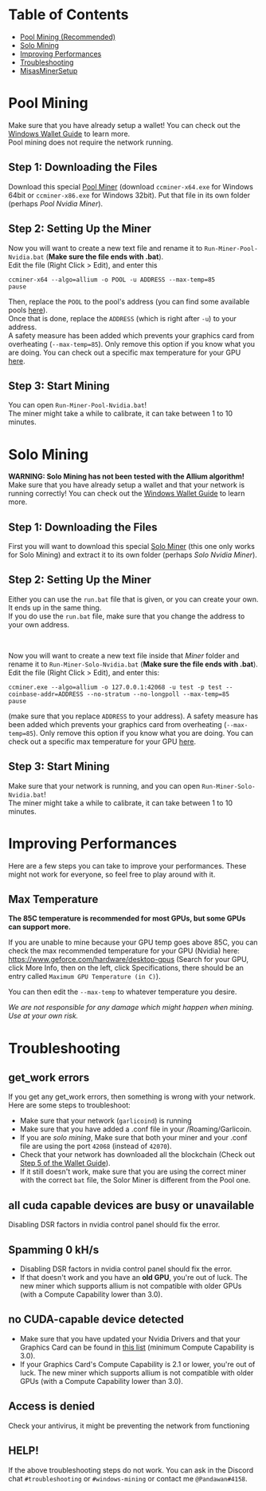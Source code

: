 # Table of Contents
- [Pool Mining (Recommended)](#pool-mining)
- [Solo Mining](#solo-mining)
- [Improving Performances](#improving-performances)
- [Troubleshooting](#troubleshooting)
- [MisasMinerSetup](https://github.com/MisaRistolainen/MisasMinerSetup)

# Pool Mining
Make sure that you have already setup a wallet! You can check out the [Windows Wallet Guide](wallet-win.html) to learn more.  
Pool mining does not require the network running. 

## Step 1: Downloading the Files
Download this special [Pool Miner](https://github.com/lenis0012/ccminer/releases/latest) (download `ccminer-x64.exe` for Windows 64bit or `ccminer-x86.exe` for Windows 32bit). Put that file in its own folder (perhaps *Pool Nvidia Miner*).

## Step 2: Setting Up the Miner
Now you will want to create a new text file and rename it to `Run-Miner-Pool-Nvidia.bat` (**Make sure the file ends with .bat**).  
Edit the file (Right Click > Edit), and enter this 
```
ccminer-x64 --algo=allium -o POOL -u ADDRESS --max-temp=85
pause
```
Then, replace the `POOL` to the pool's address (you can find some available pools [here](pool-mining.html#main-net)).  
Once that is done, replace the `ADDRESS` (which is right after `-u`) to your address.  
A safety measure has been added which prevents your graphics card from overheating (`--max-temp=85`). Only remove this option if you know what you are doing. You can check out a specific max temperature for your GPU [here](#max-temperature).  

## Step 3: Start Mining
You can open `Run-Miner-Pool-Nvidia.bat`!  
The miner might take a while to calibrate, it can take between 1 to 10 minutes. 


# Solo Mining
**WARNING: Solo Mining has not been tested with the Allium algorithm!**
Make sure that you have already setup a wallet and that your network is running correctly! You can check out the [Windows Wallet Guide](wallet-win.html) to learn more.

## Step 1: Downloading the Files
First you will want to download this special [Solo Miner](https://github.com/beanjo55/ccminer-nanashi/releases/latest) (this one only works for Solo Mining) and extract it to its own folder (perhaps *Solo Nvidia Miner*).  

## Step 2: Setting Up the Miner
Either you can use the `run.bat` file that is given, or you can create your own. It ends up in the same thing.  
If you do use the `run.bat` file, make sure that you change the address to your own address.  

<br />

Now you will want to create a new text file inside that *Miner* folder and rename it to `Run-Miner-Solo-Nvidia.bat` (**Make sure the file ends with .bat**).  
Edit the file (Right Click > Edit), and enter this:
```
ccminer.exe --algo=allium -o 127.0.0.1:42068 -u test -p test --coinbase-addr=ADDRESS --no-stratum --no-longpoll --max-temp=85
pause  
```
(make sure that you replace `ADDRESS` to your address).
A safety measure has been added which prevents your graphics card from overheating (`--max-temp=85`). Only remove this option if you know what you are doing. You can check out a specific max temperature for your GPU [here](#max-temperature).  

## Step 3: Start Mining
Make sure that your network is running, and you can open `Run-Miner-Solo-Nvidia.bat`!  
The miner might take a while to calibrate, it can take between 1 to 10 minutes. 

# Improving Performances
Here are a few steps you can take to improve your performances. These might not work for everyone, so feel free to play around with it.  

## Max Temperature
**The 85C temperature is recommended for most GPUs, but some GPUs can support more.**

If you are unable to mine because your GPU temp goes above 85C, you can check the max recommended temperature for your GPU (Nvidia) here: https://www.geforce.com/hardware/desktop-gpus
(Search for your GPU, click More Info, then on the left, click Specifications, there should be an entry called `Maximum GPU Temperature (in C)`).  

You can then edit the `--max-temp` to whatever temperature you desire.

*We are not responsible for any damage which might happen when mining. Use at your own risk.*

# Troubleshooting

## get_work errors
If you get any get_work errors, then something is wrong with your network.  
Here are some steps to troubleshoot: 
- Make sure that your network (`garlicoind`) is running
- Make sure that you have added a .conf file in your /Roaming/Garlicoin.  
- If you are *solo mining*, Make sure that both your miner and your .conf file are using the port `42068` (instead of `42070`).
- Check that your network has downloaded all the blockchain (Check out [Step 5 of the Wallet Guide](./wallet-win.html#step-5-download-the-blockchain)).  
- If it still doesn't work, make sure that you are using the correct miner with the correct `bat` file, the Solor Miner is different from the Pool one.

## all cuda capable devices are busy or unavailable
Disabling DSR factors in nvidia control panel should fix the error.

## Spamming 0 kH/s
- Disabling DSR factors in nvidia control panel should fix the error.
- If that doesn't work and you have an **old GPU**, you're out of luck. The new miner which supports allium is not compatible with older GPUs (with a Compute Capability lower than 3.0).

## no CUDA-capable device detected
- Make sure that you have updated your Nvidia Drivers and that your Graphics Card can be found in [this list](https://developer.nvidia.com/cuda-gpus) (minimum Compute Capability is 3.0).
- If your Graphics Card's Compute Capability is 2.1 or lower, you're out of luck. The new miner which supports allium is not compatible with older GPUs (with a Compute Capability lower than 3.0).

## Access is denied
Check your antivirus, it might be preventing the network from functioning

## HELP!
If the above troubleshooting steps do not work. You can ask in the Discord chat `#troubleshooting` or `#windows-mining` or contact me `@Pandawan#4158`. 
